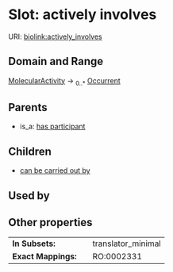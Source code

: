 
# Slot: actively involves




URI: [biolink:actively_involves](https://w3id.org/biolink/vocab/actively_involves)


## Domain and Range

[MolecularActivity](MolecularActivity.md) &#8594;  <sub>0..\*</sub> [Occurrent](Occurrent.md)

## Parents

 *  is_a: [has participant](has_participant.md)

## Children

 *  [can be carried out by](can_be_carried_out_by.md)

## Used by


## Other properties

|  |  |  |
| --- | --- | --- |
| **In Subsets:** | | translator_minimal |
| **Exact Mappings:** | | RO:0002331 |

